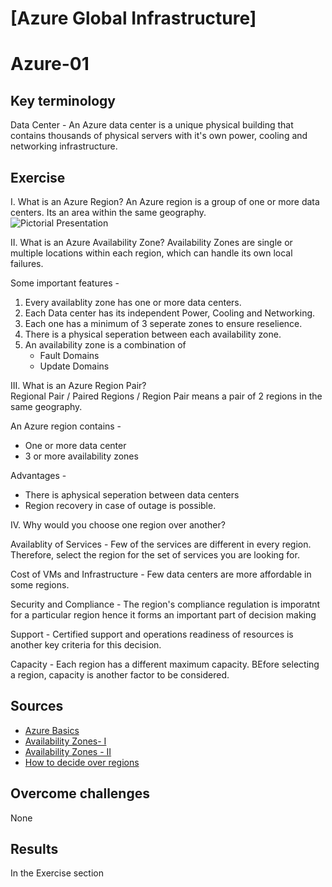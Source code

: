 # [Azure Global Infrastructure]
# Azure-01

## Key terminology

Data Center - An Azure data center is a unique physical building that contains thousands of physical servers with it's own power, cooling and networking infrastructure. 

## Exercise

I. What is an Azure Region?
An Azure region is a group of one or more data centers. Its an area within the same geography.   
![Pictorial Presentation]()

II. What is an Azure Availability Zone?
Availability Zones are single or multiple locations within each region, which can handle its own local failures.

Some important features - 
1. Every availablity zone has one or more data centers.
2. Each Data center has its independent Power, Cooling and Networking.
3. Each one has a minimum of 3 seperate zones to ensure reselience.
4. There is a physical seperation between each availability zone.
5. An availability zone is a combination of 
   * Fault Domains  
   * Update Domains 


III. What is an Azure Region Pair?   
Regional Pair / Paired Regions / Region Pair means a pair of 2 regions in the same geography.

An Azure region contains - 
* One or more data center
* 3 or more availability zones     

Advantages - 
* There is aphysical seperation between data centers
* Region recovery in case of outage is possible.

IV. Why would you choose one region over another?

Availablity of Services - 
Few of the services are different in every region. Therefore, select the region for the set of services you are looking for.

Cost of VMs and Infrastructure - 
Few data centers are more affordable in some regions.

Security and Compliance -
The region's compliance regulation is imporatnt for a particular region hence it forms an important part of decision making

Support - 
Certified support and operations readiness of resources is another key criteria for this decision.

Capacity - 
Each region has a different maximum capacity. BEfore selecting a region, capacity is another factor to be considered.



## Sources

* [Azure Basics](https://www.youtube.com/watch?v=jANncCLInm8)
* [Availability Zones- I](https://learn.microsoft.com/en-us/azure/availability-zones/az-overview)
* [Availability Zones - II](https://www.techtarget.com/searchaws/definition/availability-zones)
* [How to decide over regions](https://learn.microsoft.com/en-us/azure/cloud-adoption-framework/migrate/azure-best-practices/multiple-regions)


## Overcome challenges

 None

## Results

In the Exercise section